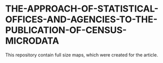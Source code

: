 # THE-APPROACH-OF-STATISTICAL-OFFICES-AND-AGENCIES-TO-THE-PUBLICATION-OF-CENSUS-MICRODATA

This repository contain full size maps, which were created for the article.

